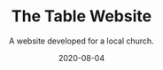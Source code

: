 ---
slug: "/components/sections/Portfolio/Portfolio"
date: "2020-08-04"
title: "The Table Website"
subtitle: "A website developed for a local church."
company: "The Table"
description: "The website is built on the Tithe.ly platform. I built and maintain the website. I also maintain posting content to the site (posting sermons, news articles,, events, etc.)."
mainImage: "./images/the-table-main.png"
images:
    - ./images/the-table-main.png

tech:
    - HTML
    - CSS
    - Tithe.ly
github: null
website: "https://bloomsburgtable.church/"
---